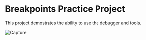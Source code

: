 # Breakpoints Practice Project

This project demostrates the ability to use the debugger and tools. 

![Capture](https://user-images.githubusercontent.com/17693494/98193147-1ba25e00-1ee2-11eb-81a1-fd22138c4152.PNG)
